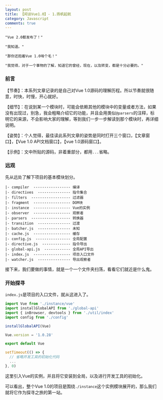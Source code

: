 ```yaml
---
layout: post
title: 【闲谈Vue1.0】- 1.扬帆起航
category: Javascript
comments: true
---
```


```
"Vue 2.0都发布了！"

"我知道。"

"那你还抱着Vue 1.0啃个毛！"

"我觉得，对于一个事物的了解，知道它的曾经，现在，以及转变，都是十分必要的。"
```

### 前言

【节奏】：本系列文章记录的是自己对Vue 1.0源码的理解历程。所以节奏就很随意，时快，时慢，开心就好。

【细节】：在说到某一个模块时，可能会依赖其他的模块中的变量或者方法，如果没有出现过，别急，我会粗略介绍它的功能，并且会用类似`@parsers`的注释，标明它的来源，不会影响大家的理解，等到我们一步一步解读到那个模块时，再详细说明。

【姿势】：个人觉得，最佳读此系列文章的姿势是同时打开三个窗口，【文章窗口】，【Vue 1.0 API文档窗口】，【vue 1.0源码窗口】。

【示例】：文中所贴的源码，非着重部分，都用`...`省略。

### 远观

先从远处了解下项目的基本模块划分。

```
|- compiler  ----------------- 编译
|- directives  --------------- 指令集合
|- filters  ------------------ 过滤器
|- fragment  ----------------- DOM块
|- instance  ----------------- Vue的实例
|- observer  ----------------- 观察者
|- parsers  ------------------ 转换器
|- transition  --------------- 过渡
|- batcher.js  --------------- 未知
|- cache.js  ----------------- 缓存
|- config.js  ---------------- 全局配置
|- directive.js  ------------- 指令导出
|- global-api.js  ------------ 全局API导出
|- index.js  ----------------- 项目入口文件
|- watcher.js  --------------- 导出观察者

```

接下来，我们要做的事情，就是一个一个文件夹扫荡，看看它们就近是什么鬼。

### 开始探寻

`index.js`是项目的入口文件，就从这进入了。

```javascript
import Vue from './instance/vue'
import installGlobalAPI from './global-api'
import { inBrowser, devtools } from './util/index'
import config from './config'

installGlobalAPI(Vue)

Vue.version = '1.0.28'

export default Vue

setTimeout(() => {
  // 省略开发工具的初始化代码
  ...
}, 0)
```

这里引入Vue的实例，并且将它安装到全局，以及进行开发工具的初始化。

可以看出，整个Vue 1.0的项目是围绕`./instance`这个实例模块展开的，那么我们就将它作为探寻之旅的第一站。
